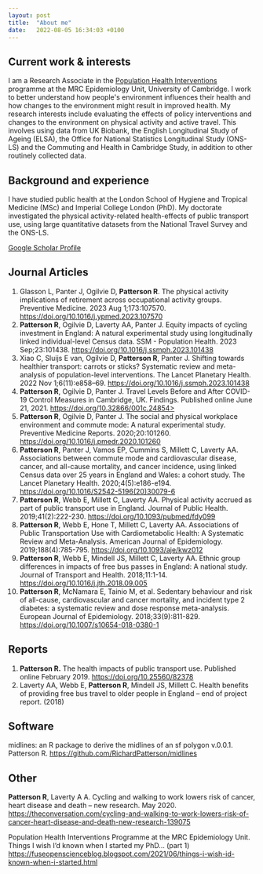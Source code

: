 ```yaml
---
layout: post
title:  "About me"
date:   2022-08-05 16:34:03 +0100
---
```

## Current work & interests

I am a Research Associate in the [Population Health Interventions](https://www.mrc-epid.cam.ac.uk/research/research-areas/population-health-interventions/) programme at the MRC Epidemiology Unit, University of Cambridge.
I work to better understand how people's environment influences their health and how changes to the environment might result in improved health.
My research interests include evaluating the effects of policy interventions and changes to the environment on physical activity and active travel. 
This involves using data from UK Biobank, the English Longitudinal Study of Ageing (ELSA), the Office for National Statistics Longitudinal Study (ONS-LS) and the Commuting and Health in Cambridge Study, in addition to other routinely collected data.

## Background and experience

I have studied public health at the London School of Hygiene and Tropical Medicine (MSc) and Imperial College London (PhD). My doctorate investigated the physical activity-related health-effects of public transport use, using large quantitative datasets from the National Travel Survey and the ONS-LS.

[Google Scholar Profile](https://scholar.google.co.uk/citations?view_op=list%20works&hl=en&user=9nQzUsYAAAAJ&gmla=AJsN-F5ReEDD8Zs6xC8XWP5Mx6SpzTvTiPO%20J6epsr%20s%20vdcvHGanZwsQTb3vSLuaOueoHYe4XYshvVJ-jaC1sfVfICN5tkICViDOSb3guVBhVFpsKxdgaK6rH9rP3JgVEpCjtr68pE0)

## Journal Articles

1. Glasson L, Panter J, Ogilvie D, **Patterson R**. The physical activity implications of retirement across occupational activity groups. Preventive Medicine. 2023 Aug 1;173:107570. <https://doi.org/10.1016/j.ypmed.2023.107570>
2. **Patterson R**, Ogilvie D, Laverty AA, Panter J. Equity impacts of cycling investment in England: A natural experimental study using longitudinally linked individual-level Census data. SSM - Population Health. 2023 Sep;23:101438. <https://doi.org/10.1016/j.ssmph.2023.101438>
3. Xiao C, Sluijs E van, Ogilvie D, **Patterson R**, Panter J. Shifting towards healthier transport: carrots or sticks? Systematic review and meta-analysis of population-level interventions. The Lancet Planetary Health. 2022 Nov 1;6(11):e858–69. <https://doi.org/10.1016/j.ssmph.2023.101438>
1. **Patterson R**, Ogilvie D, Panter J. Travel Levels Before and After COVID-19 Control Measures in Cambridge, UK. Findings. Published online June 21, 2021. https://doi.org/10.32866/001c.24854>
2. **Patterson R**, Ogilvie D, Panter J. The social and physical workplace environment and commute mode: A natural experimental study. Preventive Medicine Reports. 2020;20:101260. <https://doi.org/10.1016/j.pmedr.2020.101260>
3. **Patterson R**, Panter J, Vamos EP, Cummins S, Millett C, Laverty AA. Associations between commute mode and cardiovascular disease, cancer, and all-cause mortality, and cancer incidence, using linked Census data over 25 years in England and Wales: a cohort study. The Lancet Planetary Health. 2020;4(5):e186-e194. <https://doi.org/10.1016/S2542-5196(20)30079-6>
4. **Patterson R**, Webb E, Millett C, Laverty AA. Physical activity accrued as part of public transport use in England. Journal of Public Health. 2019;41(2):222-230. <https://doi.org/10.1093/pubmed/fdy099>
5. **Patterson R**, Webb E, Hone T, Millett C, Laverty AA. Associations of Public Transportation Use with Cardiometabolic Health: A Systematic Review and Meta-Analysis. American Journal of Epidemiology. 2019;188(4):785-795. <https://doi.org/10.1093/aje/kwz012>
6. **Patterson R**, Webb E, Mindell JS, Millett C, Laverty AA. Ethnic group differences in impacts of free bus passes in England: A national study. Journal of Transport and Health. 2018;11:1-14. <https://doi.org/10.1016/j.jth.2018.09.005>
7. **Patterson R**, McNamara E, Tainio M, et al. Sedentary behaviour and risk of all-cause, cardiovascular and cancer mortality, and incident type 2 diabetes: a systematic review and dose response meta-analysis. European Journal of Epidemiology. 2018;33(9):811-829. <https://doi.org/10.1007/s10654-018-0380-1>

## Reports

1. **Patterson R.** The health impacts of public transport use. Published online February 2019. <https://doi.org/10.25560/82378>
2. Laverty AA, Webb E, **Patterson R**, Mindell JS, Millett C. Health benefits of providing free bus travel to older people in England – end of project report. (2018)

## Software

midlines: an R package to derive the midlines of an sf polygon v.0.0.1. Patterson R. <https://github.com/RichardPatterson/midlines>

## Other

**Patterson R**, Laverty A A. Cycling and walking to work lowers risk of cancer, heart disease and death – new research. May 2020. <https://theconversation.com/cycling-and-walking-to-work-lowers-risk-of-cancer-heart-disease-and-death-new-research-139075> 

Population Health Interventions Programme at the MRC Epidemiology Unit. Things I wish I’d known when I started my PhD… (part 1) <https://fuseopenscienceblog.blogspot.com/2021/06/things-i-wish-id-known-when-i-started.html>
